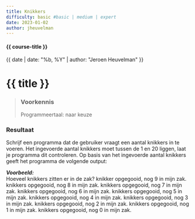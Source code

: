 ```yaml
---
title: Knikkers
difficulty: basic #basic | medium | expert
date: 2023-01-02
author: jheuvelman
---
```


#### {{ course-title }}
{{ date | date: "%b, %Y" | author: "Jeroen Heuvelman" }}


# {{ title }}

> ### Voorkennis
> Programmeertaal: naar keuze

### Resultaat
Schrijf een programma dat de gebruiker vraagt een aantal knikkers in te
voeren. Het ingevoerde aantal knikkers moet tussen de 1 en 20 liggen,
laat je programma dit controleren. Op basis van het ingevoerde aantal
knikkers geeft het programma de volgende output:

***Voorbeeld:***  
Hoeveel knikkers zitten er in de zak? knikker opgegooid, nog 9 in mijn
zak. knikkers opgegooid, nog 8 in mijn zak. knikkers opgegooid, nog 7 in
mijn zak. knikkers opgegooid, nog 6 in mijn zak. knikkers opgegooid, nog
5 in mijn zak. knikkers opgegooid, nog 4 in mijn zak. knikkers
opgegooid, nog 3 in mijn zak. knikkers opgegooid, nog 2 in mijn zak.
knikkers opgegooid, nog 1 in mijn zak. knikkers opgegooid, nog 0 in mijn
zak.
